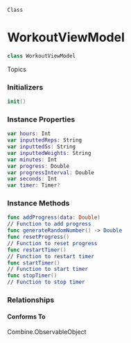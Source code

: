 
`Class`

# WorkoutViewModel

```swift
class WorkoutViewModel
```

Topics
 ### Initializers
```swift
init()
```

### Instance Properties
``` swift
var hours: Int
var inputtedReps: String
var inputtedSs: String
var inputtedWeights: String
var minutes: Int
var progress: Double
var progressInterval: Double
var seconds: Int
var timer: Timer?
```
### Instance Methods

```swift
func addProgress(data: Double)
// Function to add progress
func generateRandomNumber() -> Double
func resetProgress()
// Function to reset progress
func restartTimer()
// Function to restart timer
func startTimer()
// Function to start timer
func stopTimer()
// Function to stop timer
```

### Relationships
#### Conforms To

Combine.ObservableObject
